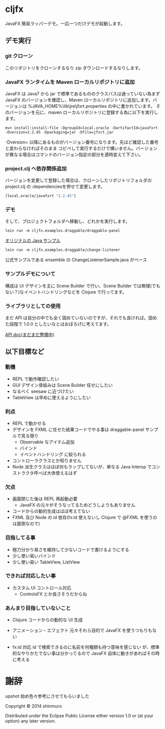 # cljfx
JavaFX 簡易ラッパーデモ。一応一つだけデモが起動します。

## デモ実行
### git クローン

このリポジトリをクローンするなり zip ダウンロードするなりします。

### JavaFX ランタイムを Maven ローカルリポジトリに追加

JavaFX は Java7 から jar で標準であるもののクラスパスは通っていない為まず JavaFX のバージョンを確認し、Maven ローカルリポジトリに追加します。バージョンは %JAVA_HOME%\lib\jre\jfxrt.properties の中に書かれています。
そのバージョンを元に、maven ローカルリポジトリに登録する為に以下を実行します。

```
mvn install:install-file -DgroupId=local.oracle -DartifactId=javafxrt -Dversion=2.2.45 -Dpackaging=jar -Dfile=jfxrt.jar
```
-Dversion= 以降にあるものがバージョン番号になります。先ほど確認した番号と変わらなければそのまま
コピペして実行するだけで構いません。バージョンが異なる場合はコマンドのバージョン指定の部分を適時変えて下さい。

### project.clj へ依存関係追加

バージョンを変更して登録した場合は、クローンしたリポジトリフォルダの project.clj の :dependenciesを併せて変更します。

```Clojure
[local.oracle/javafxrt "2.2.45"]
```

### デモ
そして、プロジェクトフォルダへ移動し、どれかを実行します。

```
lein run -m cljfx.examples.draggable/draggable-panel
```
[オリジナルの Java サンプル](http://docs.oracle.com/javafx/2/events/DraggablePanelsExample.java.htm)


```
lein run -m cljfx.examples.draggable/change-listener
```
公式サンプルである ensemble の ChangeListenerSample.java がベース

### サンプルデモについて
構成は UI デザインを主に Scene Builder で行い、Scene Builder では無理(でもない？)なイベントハンドリングなどを
Clojure で行ってます。

### ライブラリとしての使用
まだ API は自分の中でも全く固めていないのですが、それでも良ければ。固めた段階で 1.0.0 としたいなとはおぼろげに考えてます。

[API doc(まだまだ整備中)](https://shinmuro.github.io/)

## 以下目標など
### 動機
- REPL で動作確認したい
- GUI デザイン骨組みは Scene Builder 任せにしたい
- なるべく seesaw に近づけたい
- TableView は早めに使えるようにしたい

### 利点
- REPL で動かせる
- デザインを FXML に任せた結果コードでやる事は draggable-panel サンプルで見る限り
  - Observable なアイテム追加
  - バインド
  - イベントハンドリング
  に絞られる
- コントローラクラスとか知りません
- Node 派生クラスはほぼ何もラップしてないが、単なる Java Interop でコンストラクタ呼べば大体使えるはず

### 欠点
- 画面閉じた後は REPL 再起動必要
  - JavaFX の元々がそうなってるためどうしようもありません
- コードからの動的生成はほぼ考えてない
- FXML 及び Node の id 依存(fx:id 使えないし Clojure で @FXML を使うのは面倒なので)

### 目指してる事
- 極力分かり易さを維持して少ないコードで書けるようにする
- 少し使い易いバインド
- 少し使い易い TableView, ListView

### できれば対応したい事
- カスタム UI コントロール対応
  - ControlsFX とか良さそうだからね

### あんまり目指していないこと
- Clojure コードからの動的な UI 生成
- アニメーション・エフェクト
元々それら目的で JavaFX を使うつもりもない

- fx:id 対応
id で検索できるのに名前を何種類も持つ意味を感じない
が、標準的なやりかたでない事は分かってるので JavaFX 自体に動きがあればその時に考える

# 謝辞
upshot 始め色々参考にさせてもらいました

Copyright © 2014 shinmuro

Distributed under the Eclipse Public License either version 1.0 or (at your option) any later version.
